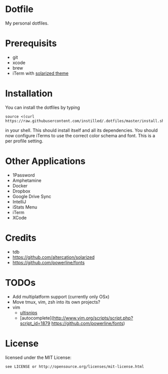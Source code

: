 # Dotfile
My personal dotfiles.

# Prerequisits

* git
* xcode
* brew
* iTerm with [solarized theme](https://github.com/altercation/solarized/tree/master/iterm2-colors-solarized)

# Installation
You can install the dotfiles by typing

    source <(curl https://raw.githubusercontent.com/instilled/.dotfiles/master/install.sh)

in your shell. This should install itself and all its dependencies. You should now configure
iTerms to use the correct color schema and font. This is a per profile setting.

# Other Applications

* 1Password
* Amphetamine
* Docker
* Dropbox
* Google Drive Sync
* IntelliJ
* iStats Menu
* iTerm
* XCode

# Credits

* tdb
* https://github.com/altercation/solarized
* https://github.com/powerline/fonts

# TODOs
- Add multiplatform support (currently only OSx)
- Move tmux, vim, zsh into its own projects?
- vim
  - [ultisnips](https://github.com/SirVer/ultisnips)
  - [autocomplete](http://www.vim.org/scripts/script.php?script_id=1879
https://github.com/powerline/fonts)

# License

licensed under the MIT License:

    see LICENSE or http://opensource.org/licenses/mit-license.html

